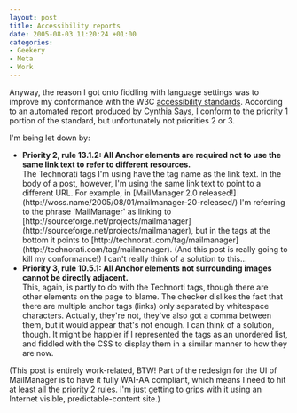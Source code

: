```yaml
---
layout: post
title: Accessibility reports
date: 2005-08-03 11:20:24 +01:00
categories:
- Geekery
- Meta
- Work
---
```

Anyway, the reason I got onto fiddling with language settings was to improve my conformance with the W3C [accessibility standards](http://www.w3.org/TR/WAI-WEBCONTENT/).  According to an automated report produced by [Cynthia Says](http://www.contentquality.com/mynewtester/cynthia.exe), I conform to the priority 1 portion of the standard, but unfortunately not priorities 2 or 3.

I'm being let down by:

<ul>
  <li><strong>Priority 2, rule 13.1.2: All Anchor elements are required not to use the same link text to refer to different resources.</strong><br />
The Technorati tags I'm using have the tag name as the link text.  In the body of a post, however, I'm using the same link text to point to a different URL.  For example, in [MailManager 2.0 released!](http://woss.name/2005/08/01/mailmanager-20-released/) I'm referring to the phrase 'MailManager' as linking to [http://sourceforge.net/projects/mailmanager](http://sourceforge.net/projects/mailmanager), but in the tags at the bottom it points to [http://technorati.com/tag/mailmanager](http://technorati.com/tag/mailmanager).  (And this post is really going to kill my conformance!)  I can't really think of a solution to this...</li>
  <li><strong>Priority 3, rule 10.5.1: All Anchor elements not surrounding images cannot be directly adjacent.</strong><br />
This, again, is partly to do with the Technorti tags, though there are other elements on the page to blame.  The checker dislikes the fact that there are multiple anchor tags (links) only separated by whitespace characters.  Actually, they're not, they've also got a comma between them, but it would appear that's not enough.  I can think of a solution, though.  It might be happier if I represented the tags as an unordered list, and fiddled with the CSS to display them in a similar manner to how they are now.</li>
</ul>

(This post is entirely work-related, BTW!  Part of the redesign for the UI of MailManager is to have it fully WAI-AA compliant, which means I need to hit at least all the priority 2 rules.  I'm just getting to grips with it using an Internet visible, predictable-content site.)
